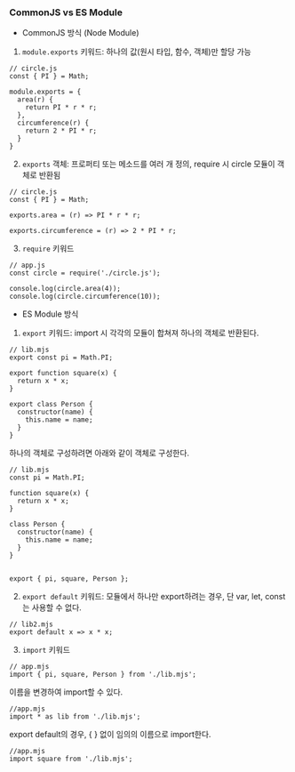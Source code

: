 ### CommonJS vs ES Module

* CommonJS 방식 (Node Module)

1. `module.exports` 키워드: 하나의 값(원시 타입, 함수, 객체)만 할당 가능
```
// circle.js
const { PI } = Math;

module.exports = {
  area(r) {
    return PI * r * r;
  },
  circumference(r) {
    return 2 * PI * r;
  }
}
```

2. `exports` 객체: 프로퍼티 또는 메소드를 여러 개 정의, require 시 circle 모듈이 객체로 반환됨
```
// circle.js
const { PI } = Math;

exports.area = (r) => PI * r * r;

exports.circumference = (r) => 2 * PI * r;
```

3. `require` 키워드
```
// app.js
const circle = require('./circle.js');

console.log(circle.area(4));
console.log(circle.circumference(10));
```

* ES Module 방식

1. `export` 키워드: import 시 각각의 모듈이 합쳐져 하나의 객체로 반환된다.
```
// lib.mjs
export const pi = Math.PI;

export function square(x) {
  return x * x;
}

export class Person {
  constructor(name) {
    this.name = name;
  }
}
```

하나의 객체로 구성하려면 아래와 같이 객체로 구성한다.

```
// lib.mjs
const pi = Math.PI;

function square(x) {
  return x * x;
}

class Person {
  constructor(name) {
    this.name = name;
  }
}


export { pi, square, Person };
```

2. `export default` 키워드: 모듈에서 하나만 export하려는 경우, 단 var, let, const는 사용할 수 없다.
```
// lib2.mjs
export default x => x * x;
```

3. `import` 키워드
```
// app.mjs
import { pi, square, Person } from './lib.mjs';
```

이름을 변경하여 import할 수 있다.

```
//app.mjs
import * as lib from './lib.mjs';
```

export default의 경우, { } 없이 임의의 이름으로 import한다.

```
//app.mjs
import square from './lib.mjs';
```


